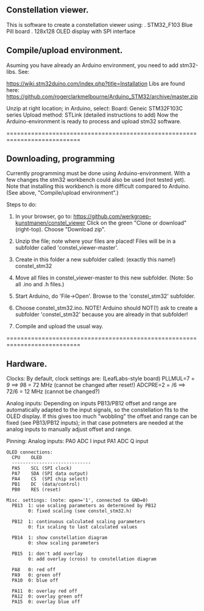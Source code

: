  Constellation viewer.
 ---------------------
 This is software to create a constellation viewer using:
   . STM32_F103 Blue Pill board 
   . 128x128 OLED display with SPI interface
   
 
 Compile/upload environment.
 ---------------------------
 Asuming you have already an Arduino environment, you need to add stm32-libs.
 See:
  
   https://wiki.stm32duino.com/index.php?title=Installation
 Libs are found here:
   https://github.com/rogerclarkmelbourne/Arduino_STM32/archive/master.zip

 Unzip at right location; in Arduino, select:
   Board: Geneic STM32F103C series
   Upload method: STLink
 (detailed instructions to add)
 Now the Arduino-environment is ready to process and upload stm32 software.
 
 ===========================================================================
 
 Downloading, programming
 ------------------------
 Currently programming must be done using Arduino-environment. 
 With a few changes the stm32 workbench could also be used (not tested yet).
 Note that installing this workbench is more difficult compared to Arduino.
 (See above, "Compile/upload environment".)

 Steps to do:
 1. In your browser, go to: 
      https://github.com/werkgroep-kunstmanen/constel_viewer
    Click on the green "Clone or download" (right-top).
    Choose "Download zip". 

 2. Unzip the file; note where your files are placed!
      Files will be in a subfolder called 'constel_viewer-master'.

 3. Create in this folder a new subfolder called: (exactly this name!)
      constel_stm32
 
 4. Move all files in constel_viewer-master to this new subfolder.
      (Note: So all .ino and .h files.)

 5. Start Arduino, do 'File->Open'. Browse to the 'constel_stm32' subfolder.
 
 6. Choose constel_stm32.ino.
      NOTE! Arduino should NOT(!) ask to create a subfolder 'constel_stm32'
            because you are already in that subfolder!

 7. Compile and upload the usual way.

===========================================================================

 Hardware.
 ---------
 Clocks:
 By default, clock settings are: (LeafLabs-style board)
   PLLMUL=7 = *9 ==>  9*8 = 72 MHz (cannot be changed after reset!)
   ADCPRE=2 = /6 ==> 72/6 = 12 MHz (cannot be changed?)

 Analog inputs: Depending on inputs PB13/PB12 offset and range are automatically 
 adapted to the input signals, so the constellation fits to the OLED display.
 If this gives too much "wobbling" the offset and range can be fixed (see PB13/PB12 inputs); 
 in that case potmeters are needed at the analog inputs to manually adjust offset and range.
  

 Pinning:
    Analog inputs:
      PA0    ADC I input
      PA1    ADC Q input
 
    OLED connections:
      CPU    OLED
      -----------------------------
      PA5    SCL (SPI clock)
      PA7    SDA (SPI data output)
      PA4    CS  (SPI chip select)
      PB1    DC  (data/control)
      PB0    RES (reset)
  
    Misc. settings: (note: open='1', connected to GND=0)
      PB13	1: use scaling parameters as determined by PB12
      		0: fixed scaling (see constel_stm32.h)

      PB12	1: continuous calculated scaling parameters
      		0: fix scaling to last calculated values
 
      PB14	1: show constellation diagram
      		0: show scaling parameters

      PB15	1: don't add overlay
      		0: add overlay (cross) to constellation diagram
 
      PA8	0: red off
      PA9	0: green off
      PA10	0: blue off

      PA11	0: overlay red off
      PA12	0: overlay green off
      PA15	0: overlay blue off
